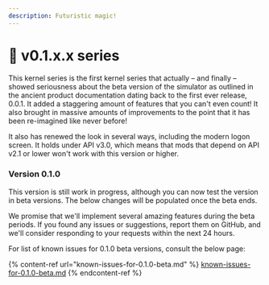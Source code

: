 ```yaml
---
description: Futuristic magic!
---
```


# 🔮 v0.1.x.x series

This kernel series is the first kernel series that actually – and finally – showed seriousness about the beta version of the simulator as outlined in the ancient product documentation dating back to the first ever release, 0.0.1. It added a staggering amount of features that you can't even count! It also brought in massive amounts of improvements to the point that it has been re-imagined like never before!

It also has renewed the look in several ways, including the modern logon screen. It holds under API v3.0, which means that mods that depend on API v2.1 or lower won't work with this version or higher.

### Version 0.1.0

This version is still work in progress, although you can now test the version in beta versions. The below changes will be populated once the beta ends.

We promise that we'll implement several amazing features during the beta periods. If you found any issues or suggestions, report them on GitHub, and we'll consider responding to your requests within the next 24 hours.

For list of known issues for 0.1.0 beta versions, consult the below page:

{% content-ref url="known-issues-for-0.1.0-beta.md" %}
[known-issues-for-0.1.0-beta.md](known-issues-for-0.1.0-beta.md)
{% endcontent-ref %}
